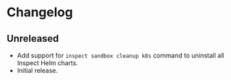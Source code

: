 # Changelog

## Unreleased

- Add support for `inspect sandbox cleanup k8s` command to uninstall all Inspect Helm charts.
- Initial release.

